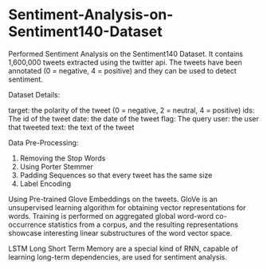 # Sentiment-Analysis-on-Sentiment140-Dataset

Performed Sentiment Analysis on the Sentiment140 Dataset.
It contains 1,600,000 tweets extracted using the twitter api. 
The tweets have been annotated (0 = negative, 4 = positive) and they can be used to detect sentiment.

Dataset Details:

target: the polarity of the tweet (0 = negative, 2 = neutral, 4 = positive)
ids: The id of the tweet 
date: the date of the tweet 
flag: The query 
user: the user that tweeted 
text: the text of the tweet

Data Pre-Processing:

1. Removing the Stop Words
2. Using Porter Stemmer
3. Padding Sequences so that every tweet has the same size
4. Label Encoding


Using Pre-trained Glove Embeddings on the tweets. GloVe is an unsupervised learning algorithm for obtaining vector representations for words. 
Training is performed on aggregated global word-word co-occurrence statistics from a corpus, 
and the resulting representations showcase interesting linear substructures of the word vector space.

LSTM Long Short Term Memory are a special kind of RNN, capable of learning long-term dependencies, are used for sentiment analysis.
